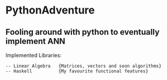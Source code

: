# PythonAdventure
## Fooling around with python to eventually implement ANN

Implemented Libraries:

    -- Linear Algebra   {Matrices, vectors and soon algorithms}
    -- Haskell          {My favourite functional features}
